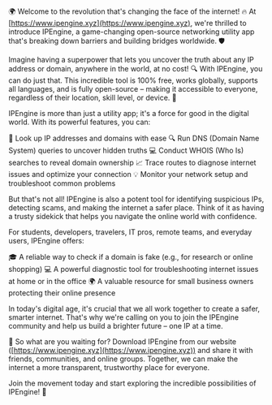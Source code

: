 🌍 Welcome to the revolution that's changing the face of the internet! 🔥 At [https://www.ipengine.xyz](https://www.ipengine.xyz), we're thrilled to introduce IPEngine, a game-changing open-source networking utility app that's breaking down barriers and building bridges worldwide. 🛡️

Imagine having a superpower that lets you uncover the truth about any IP address or domain, anywhere in the world, at no cost! 🔍 With IPEngine, you can do just that. This incredible tool is 100% free, works globally, supports all languages, and is fully open-source – making it accessible to everyone, regardless of their location, skill level, or device. 📡

IPEngine is more than just a utility app; it's a force for good in the digital world. With its powerful features, you can:

💪 Look up IP addresses and domains with ease
🔍 Run DNS (Domain Name System) queries to uncover hidden truths
💻 Conduct WHOIS (Who Is) searches to reveal domain ownership
📈 Trace routes to diagnose internet issues and optimize your connection
💡 Monitor your network setup and troubleshoot common problems

But that's not all! IPEngine is also a potent tool for identifying suspicious IPs, detecting scams, and making the internet a safer place. Think of it as having a trusty sidekick that helps you navigate the online world with confidence.

For students, developers, travelers, IT pros, remote teams, and everyday users, IPEngine offers:

🎓 A reliable way to check if a domain is fake (e.g., for research or online shopping)
💻 A powerful diagnostic tool for troubleshooting internet issues at home or in the office
🌍 A valuable resource for small business owners protecting their online presence

In today's digital age, it's crucial that we all work together to create a safer, smarter internet. That's why we're calling on you to join the IPEngine community and help us build a brighter future – one IP at a time.

🚀 So what are you waiting for? Download IPEngine from our website ([https://www.ipengine.xyz](https://www.ipengine.xyz)) and share it with friends, communities, and online groups. Together, we can make the internet a more transparent, trustworthy place for everyone.

Join the movement today and start exploring the incredible possibilities of IPEngine! 🌟